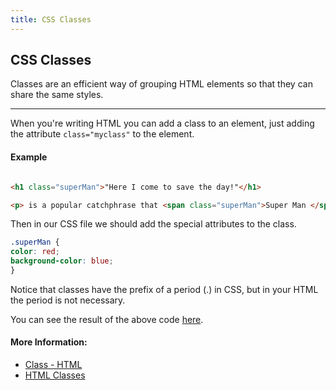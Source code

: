 ```yaml
---
title: CSS Classes
---
```

## CSS Classes

Classes are an efficient way of grouping HTML elements so that they can share the same styles.

---

When you're writing HTML you can add a class to an element, just adding the attribute `class="myclass"` to the element.

#### Example

```html

<h1 class="superMan">"Here I come to save the day!"</h1>

<p> is a popular catchphrase that <span class="superMan">Super Man </span>often said.</p>

```

Then  in our CSS file we should add the special attributes to the class.

```css
.superMan {
color: red;
background-color: blue;
}

```

Notice that classes have the prefix of a period (.) in CSS, but in your HTML the period is not necessary.

You can see the result of the above code [here](https://codepen.io/Tlandis/pen/RLvomV).
#### More Information:

- [Class - HTML](https://developer.mozilla.org/en-US/docs/Web/HTML/Global_attributes/class)
- [HTML Classes](https://www.w3schools.com/html/html_classes.asp)



